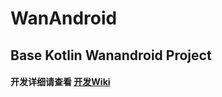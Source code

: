 # WanAndroid
Base Kotlin Wanandroid Project 
---
#### 开发详细请查看    [开发Wiki](https://github.com/theshdf/MyWanAndroid/wiki "WIKI")
